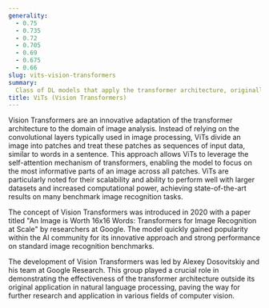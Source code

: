 ```yaml
---
generality:
  - 0.75
  - 0.735
  - 0.72
  - 0.705
  - 0.69
  - 0.675
  - 0.66
slug: vits-vision-transformers
summary:
  Class of DL models that apply the transformer architecture, originally designed for natural language processing, to computer vision tasks.
title: ViTs (Vision Transformers)
---
```


Vision Transformers are an innovative adaptation of the transformer architecture to the domain of image analysis. Instead of relying on the convolutional layers typically used in image processing, ViTs divide an image into patches and treat these patches as sequences of input data, similar to words in a sentence. This approach allows ViTs to leverage the self-attention mechanism of transformers, enabling the model to focus on the most informative parts of an image across all patches. ViTs are particularly noted for their scalability and ability to perform well with larger datasets and increased computational power, achieving state-of-the-art results on many benchmark image recognition tasks.

The concept of Vision Transformers was introduced in 2020 with a paper titled "An Image is Worth 16x16 Words: Transformers for Image Recognition at Scale" by researchers at Google. The model quickly gained popularity within the AI community for its innovative approach and strong performance on standard image recognition benchmarks.

The development of Vision Transformers was led by Alexey Dosovitskiy and his team at Google Research. This group played a crucial role in demonstrating the effectiveness of the transformer architecture outside its original application in natural language processing, paving the way for further research and application in various fields of computer vision.
